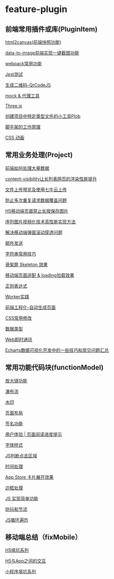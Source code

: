 <!--
 * @Author: Li Zhiliang
 * @Date: 2020-11-05 15:05:47
 * @LastEditors: Li Zhiliang
 * @LastEditTime: 2021-02-24 11:15:16
 * @FilePath: /feature-plugin/README.md
-->
# feature-plugin

## 前端常用插件或库(PluginItem)

[html2canvas(前端快照功能)](html2canvas)

[data-to-image前端实现一键截图功能](dataToImage)

[webpack常用功能](webpackPlugin)

[Jest测试](jestDemo)

[生成二维码-QrCodeJS](qrcode)

[mock & 代理工具](mockDemo)

[Three.js](three)

[创建项目中特定类型文件的小工具Plob](plop)

[脚手架的工作原理](nodeCli)

[CSS 动画](animation)

## 常用业务处理(Project)

[前端如何处理大量数据](dataProcessing)

[content-visibility让长列表网页的渲染性能提升](content-visibility)

[文件上传预览及使用七牛云上传](uploadFile)

[防止多次重复请求数据覆盖问题](repeatedRequests)

[H5移动端页面禁止长按保存图片](forbiddenLongClick)

[序列图片视频化技术高性能实现方法](imageVideo)

[解决移动端弹窗滚动穿透问题](scrollThrough)

[邮件发送](mailBot)

[字符串常用技巧](string)

[骨架屏 Skeleton 效果](skeleton)

[移动端页面适配 & loading加载效果](px2rem)

[正则表达式](regexRule)

[Worker实践](worker)

[前端工程化-自动生成页面](autoBuild)

[CSS常用修改](cssEdit)

[数据类型](dataType)

[Web即时通讯](instantMessaging)

[Echarts数据可视化开发中的一些技巧和常见问题汇总](echarts)

## 常用功能代码块(functionModel)

[放大镜功能](magnifyingGlass)

[瀑布流](waterfallFlow)

[水印](watermark)

[页面布局](pageLayout)

[签名功能](signature)

[用户体验 | 页面阅读进度提示](readSchedule)

[字体样式](stringStyle)

[JS判断点击区域](clickContent)

[时间处理](time)

[App Store 卡片展开效果](cardShow)

[边框处理](borderDealwith)

[JS 实现简单功能](function)

[防抖和节流](shakeThrottle)

[JS循环遍历](cycle)

## 移动端总结（fixMobile）

[H5填坑系列](fillPit)

[H5与App之间的交互](interaction)

[小程序填坑系列](smallProgram)
